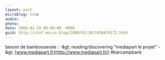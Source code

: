 ```yaml
---
layout: post
microblog: true
audio: 
photo: 
date: 2008-01-29 00:00:00 -0000
guid: http://xtof.micro.blog/2008/01/29/t656674172.html
---
```

besoin de bambouseraie : -&amp;gt; reading/discovering "mediapart le projet" -&amp;gt; [www.mediapart.fr](http://www.mediapart.fr/) #barcampbank
